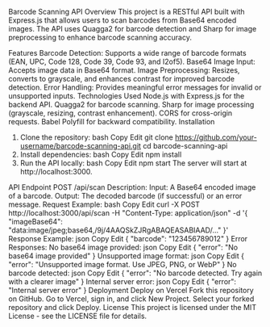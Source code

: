 Barcode Scanning API
Overview
This project is a RESTful API built with Express.js that allows users to scan barcodes from Base64 encoded images. The API uses Quagga2 for barcode detection and Sharp for image preprocessing to enhance barcode scanning accuracy.

Features
Barcode Detection: Supports a wide range of barcode formats (EAN, UPC, Code 128, Code 39, Code 93, and I2of5).
Base64 Image Input: Accepts image data in Base64 format.
Image Preprocessing: Resizes, converts to grayscale, and enhances contrast for improved barcode detection.
Error Handling: Provides meaningful error messages for invalid or unsupported inputs.
Technologies Used
Node.js with Express.js for the backend API.
Quagga2 for barcode scanning.
Sharp for image processing (grayscale, resizing, contrast enhancement).
CORS for cross-origin requests.
Babel Polyfill for backward compatibility.
Installation
1. Clone the repository:
bash
Copy
Edit
git clone https://github.com/your-username/barcode-scanning-api.git
cd barcode-scanning-api
2. Install dependencies:
bash
Copy
Edit
npm install
3. Run the API locally:
bash
Copy
Edit
npm start
The server will start at http://localhost:3000.

API Endpoint
POST /api/scan
Description:
Input: A Base64 encoded image of a barcode.
Output: The decoded barcode (if successful) or an error message.
Request Example:
bash
Copy
Edit
curl -X POST http://localhost:3000/api/scan -H "Content-Type: application/json" -d '{
    "imageBase64": "data:image/jpeg;base64,/9j/4AAQSkZJRgABAQEASABIAAD/..."
}'
Response Example:
json
Copy
Edit
{
    "barcode": "123456789012"
}
Error Responses:
No base64 image provided:
json
Copy
Edit
{
    "error": "No base64 image provided"
}
Unsupported image format:
json
Copy
Edit
{
    "error": "Unsupported image format. Use JPEG, PNG, or WebP"
}
No barcode detected:
json
Copy
Edit
{
    "error": "No barcode detected. Try again with a clearer image"
}
Internal server error:
json
Copy
Edit
{
    "error": "Internal server error"
}
Deployment
Deploy on Vercel
Fork this repository on GitHub.
Go to Vercel, sign in, and click New Project.
Select your forked repository and click Deploy.
License
This project is licensed under the MIT License - see the LICENSE file for details.
